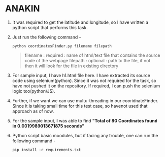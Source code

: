 # ANAKIN

1. It was required to get the latitude and longitude, so I have written a python script that performs this task.

2. Just run the following command - 
    ```
    python coordinatesFinder.py filename filepath
    ```
      >filename : required : name of html/text file that contains the source code of the webpage
      >filepath : optional : path to the file, if not then it will look for the file in existing directory

3. For sample input, I have h1.html file here. I have extracted its source code using selenium(python). Since it was not required for the task, so have not pushed it on the repository. If required, I can push the selenium logic too(python/JS).

4. Further, if we want we can use multu-threading in our cooridnateFinder. Since it is taking small time for this test case, so havenot used that approach as of now.

5. For the sample input, I was able to find **"Total of 80 Coordinates found in 0.0019989013671875 seconds"**

6. Python script basic moodules, but if facing any trouble, one can run the following command - 
    ```
    pip install -r requirements.txt 
    ```
